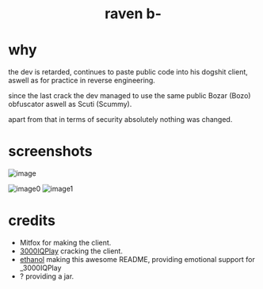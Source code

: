 <h1 align="center">raven b-</h1>

# why
the dev is retarded, continues to paste public code into his dogshit client, aswell as for practice in reverse engineering.

since the last crack the dev managed to use the same public Bozar (Bozo) obfuscator aswell as Scuti (Scummy).

apart from that in terms of security absolutely nothing was changed.

# screenshots
![image](https://github.com/Cool-Cracking-Team/ravenb-/blob/main/image.png)

![image0](https://github.com/Cool-Cracking-Team/ravenb-/blob/main/discord.png)
![image1](https://github.com/Cool-Cracking-Team/ravenb-/blob/main/image1.png)

[3000IQPlayA]: https://github.com/3000IQPlay
[ethanolA]: https://github.com/eurquake

# credits
- Mitfox for making the client.
- [3000IQPlay][3000IQPlayA] cracking the client.
- [ethanol][ethanolA] making this awesome README, providing emotional support for _3000IQPlay
- ? providing a jar.
